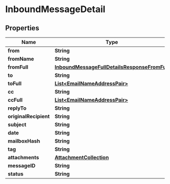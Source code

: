 
# InboundMessageDetail

## Properties
Name | Type | Description | Notes
------------ | ------------- | ------------- | -------------
**from** | **String** |  |  [optional]
**fromName** | **String** |  |  [optional]
**fromFull** | [**InboundMessageFullDetailsResponseFromFull**](InboundMessageFullDetailsResponseFromFull.md) |  |  [optional]
**to** | **String** |  |  [optional]
**toFull** | [**List&lt;EmailNameAddressPair&gt;**](EmailNameAddressPair.md) |  |  [optional]
**cc** | **String** |  |  [optional]
**ccFull** | [**List&lt;EmailNameAddressPair&gt;**](EmailNameAddressPair.md) |  |  [optional]
**replyTo** | **String** |  |  [optional]
**originalRecipient** | **String** |  |  [optional]
**subject** | **String** |  |  [optional]
**date** | **String** |  |  [optional]
**mailboxHash** | **String** |  |  [optional]
**tag** | **String** |  |  [optional]
**attachments** | [**AttachmentCollection**](AttachmentCollection.md) |  |  [optional]
**messageID** | **String** |  |  [optional]
**status** | **String** |  |  [optional]



